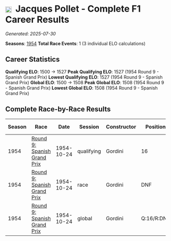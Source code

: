 # <img src="https://upload.wikimedia.org/wikipedia/commons/c/c3/Flag_of_France.svg" alt="France" width="20" height="auto" style="vertical-align: middle; margin-right: 5px;" onerror="this.outerHTML='🇫🇷'; this.style.marginRight='5px';"/> Jacques Pollet - Complete F1 Career Results

*Generated: 2025-07-30*

**Seasons**: [1954](../results/1954-season-report.md)
**Total Race Events**: 1 (3 individual ELO calculations)

## Career Statistics

**Qualifying ELO**: 1500 → 1527
**Peak Qualifying ELO**: 1527 (1954 Round 9 - Spanish Grand Prix)
**Lowest Qualifying ELO**: 1527 (1954 Round 9 - Spanish Grand Prix)
**Global ELO**: 1500 → 1508
**Peak Global ELO**: 1508 (1954 Round 9 - Spanish Grand Prix)
**Lowest Global ELO**: 1508 (1954 Round 9 - Spanish Grand Prix)

## Complete Race-by-Race Results

| Season | Race | Date | Session | Constructor | Position | Starting ELO | ELO Change | Final ELO | Teammate |
|--------|------|------|---------|-------------|----------|--------------|------------|-----------|----------|
| 1954 | [Round 9: Spanish Grand Prix](../results/1954-season-report.md#round-9-spanish-grand-prix) | 1954-10-24 | qualifying | Gordini | 16 | 1500 | +27 | 1527 | <img src="https://upload.wikimedia.org/wikipedia/commons/c/c3/Flag_of_France.svg" alt="France" width="20" height="auto" style="vertical-align: middle; margin-right: 5px;" onerror="this.outerHTML='🇫🇷'; this.style.marginRight='5px';"/> Jean Behra |
| 1954 | [Round 9: Spanish Grand Prix](../results/1954-season-report.md#round-9-spanish-grand-prix) | 1954-10-24 | race | Gordini | DNF | 1500 | N/A | 1500 | <img src="https://upload.wikimedia.org/wikipedia/commons/c/c3/Flag_of_France.svg" alt="France" width="20" height="auto" style="vertical-align: middle; margin-right: 5px;" onerror="this.outerHTML='🇫🇷'; this.style.marginRight='5px';"/> Jean Behra |
| 1954 | [Round 9: Spanish Grand Prix](../results/1954-season-report.md#round-9-spanish-grand-prix) | 1954-10-24 | global | Gordini | Q:16/R:DNF | 1500 | +8 | 1508 | <img src="https://upload.wikimedia.org/wikipedia/commons/c/c3/Flag_of_France.svg" alt="France" width="20" height="auto" style="vertical-align: middle; margin-right: 5px;" onerror="this.outerHTML='🇫🇷'; this.style.marginRight='5px';"/> Jean Behra |
